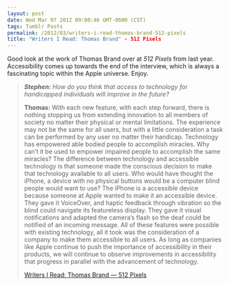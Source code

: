 ```yaml
---
layout: post
date: Wed Mar 07 2012 09:00:46 GMT-0600 (CST)
tags: Tumblr Posts
permalink: /2012/03/writers-i-read-thomas-brand-512-pixels
title: "Writers I Read: Thomas Brand" - 512 Pixels
---
```


<span>Good look at </span>the work of Thomas Brand over at _512 Pixels_ from last year. Accessibility comes up towards the end of the interview, which is always a fascinating topic within the Apple universe. Enjoy.

> _**Stephen:** How do you think that access to technology for handicapped individuals will improve in the future?_
> 
> **Thomas:** With each new feature, with each step forward, there is nothing stopping us from extending innovation to all members of society no matter their physical or mental limitations. The experience may not be the same for all users, but with a little consideration a task can be performed by any user no matter their handicap. Technology has empowered able bodied people to accomplish miracles. Why can’t it be used to empower impaired people to accomplish the same miracles? The difference between technology and accessible technology is that someone made the conscious decision to make that technology available to all users. Who would have thought the iPhone, a device with no physical buttons would be a computer blind people would want to use? The iPhone is a accessible device because someone at Apple wanted to make it an accessible device. They gave it VoiceOver, and haptic feedback through vibration so the blind could navigate its featureless display. They gave it visual notifications and adapted the camera’s flash so the deaf could be notified of an incoming message. All of these features were possible with existing technology, all it took was the consideration of a company to make them accessible to all users. As long as companies like Apple continue to push the importance of accessibility in their products, we will continue to observe improvements in accessibility that progress in parallel with the advancement of technology.
> 
> [Writers I Read: Thomas Brand — 512 Pixels](http://512pixels.net/writers-thomas-brand/)
